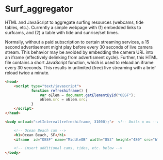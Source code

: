 # Surf_aggregator

HTML and JavaScript to aggregate surfing resources (webcams, tide tables, etc.). Currently a simple webpage with (1) embedded links to surfcams, and (2) a table with tide and sunrise/set times. 

Normally, without a paid subscription to certain streaming services, a 15 second advertisement might play before every 30 seconds of live camera stream. This behavior may be avoided by embedding the camera URL into an iframe (effectively delinking from advertisment cycle). Further, this HTML file contains a short JavaScript function, which is used to reload an iframe every 30 seconds. This results in unlimited (free) live streaming with a brief reload twice a minute. 

```html
<head>
	<script type="text/javascript">
			function refreshiframe() {
				var oElem = document.getElementById("OBSF");
				oElem.src = oElem.src;
			}
	</script>
</head>

<body onload="setInterval(refreshiframe, 31000);">  <!-- Units = ms -->

	<!-- Ocean Beach cam -->
	<h1>Ocean Beach, SF</h1>
	<iframe  id="OBSF" name="MiddleOB" width="853" height="480" src="http://e.cdn-surfline.com/syndication/embed/v1/player.html?id=4127" frameborder="0" scrolling="no" allowfullscreen></iframe><div style="margin: 10px 0px;"></div>

	<!-- insert additional cams, tides, etc. below -->
</body>
```

